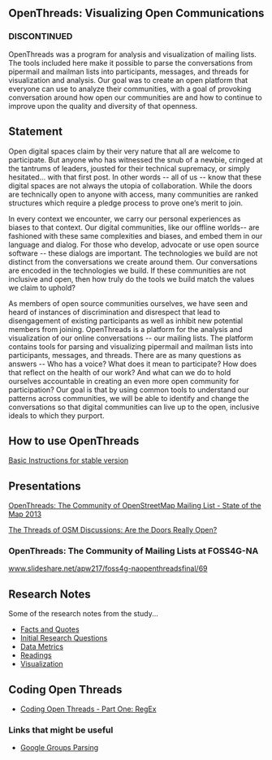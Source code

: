 ## OpenThreads: Visualizing Open Communications 
### DISCONTINUED

OpenThreads was a program for analysis and visualization of mailing lists. The tools included here make it possible to parse the conversations from pipermail and mailman lists into participants, messages, and threads for visualization and analysis. Our goal was to create an open platform that everyone can use to analyze their communities, with a goal of provoking conversation around how open our communities are and how to continue to improve upon the quality and diversity of that openness.

## Statement

Open digital spaces claim by their very nature that all are welcome to participate. But anyone who has witnessed the snub of a newbie, cringed at the tantrums of leaders, jousted for their technical supremacy, or simply hesitated... with that first post. In other words -- all of us -- know that these digital spaces are not always the utopia of collaboration. While the doors are technically open to anyone with access, many communities are ranked structures which require a pledge process to prove one’s merit to join. 

In every context we encounter, we carry our personal experiences as biases to that context. Our digital communities, like our offline worlds-- are fashioned with these same complexities and biases, and embed them in our language and dialog. For those who develop, advocate or use open source software -- these dialogs are important.  The technologies we build are not distinct from the conversations we create around them. Our conversations are encoded in the technologies we build. If these communities are not inclusive and open, then how truly do the tools we build match the values we claim to uphold? 

As members of open source communities ourselves, we have seen and heard of instances of discrimination and disrespect that lead to disengagement of existing participants as well as inhibit new potential members from joining. OpenThreads is a platform for the analysis and visualization of our online conversations -- our mailing lists. The platform contains tools for parsing and visualizing pipermail and mailman lists into participants, messages, and threads. There are as many questions as answers -- Who has a voice? What does it mean to participate?  How does that reflect on the health of our work?  And what can we do to hold ourselves accountable in creating an even more open community for participation? Our goal is that by using common tools to understand our patterns across communities, we will be able to identify and change the conversations so that digital communities can live up to the open, inclusive ideals to which they purport. 

## How to use OpenThreads

[Basic Instructions for stable version](wiki/instructions)

## Presentations

[OpenThreads: The Community of OpenStreetMap Mailing List - State of the Map 2013](http://www.slideshare.net/apw217/sotm-openthreadsfinal/85)

[The Threads of OSM Discussions: Are the Doors Really Open?](http://archive.org/details/sotmus2013-Alyssa_Wright_-_The_Threads_of_OSM_Discussions_-_Are_the_Doors_Really_Open-68098504)

### OpenThreads: The Community of Mailing Lists at FOSS4G-NA
www.slideshare.net/apw217/foss4g-naopenthreadsfinal/69

## Research Notes
Some of the research notes from the study...

* [Facts and Quotes](wiki/Facts-Quotes)
* [Initial Research Questions](wiki/Initial-Questions)
* [Data Metrics](wiki/DataMetrics)
* [Readings](wiki/Resources)
* [Visualization](wiki/Visualization)

## Coding Open Threads
* [Coding Open Threads - Part One: RegEx](wiki/A-journey-in-Regular-Expressions-and-ListServ's)

### Links that might be useful
* [Google Groups Parsing](http://saturnboy.com/2010/03/scraping-google-groups/)
